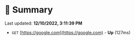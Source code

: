 # 📖 Summary
Last updated: **12/10/2022, 3:11:39 PM**

- `GET` [https://google.com](https://google.com) - **Up** (127ms)
